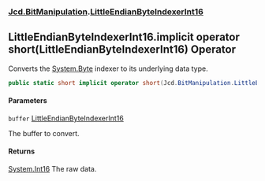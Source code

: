 ### [Jcd.BitManipulation](Jcd.BitManipulation.md 'Jcd.BitManipulation').[LittleEndianByteIndexerInt16](Jcd.BitManipulation.LittleEndianByteIndexerInt16.md 'Jcd.BitManipulation.LittleEndianByteIndexerInt16')

## LittleEndianByteIndexerInt16.implicit operator short(LittleEndianByteIndexerInt16) Operator

Converts the [System.Byte](https://docs.microsoft.com/en-us/dotnet/api/System.Byte 'System.Byte') indexer to its underlying data type.

```csharp
public static short implicit operator short(Jcd.BitManipulation.LittleEndianByteIndexerInt16 buffer);
```
#### Parameters

<a name='Jcd.BitManipulation.LittleEndianByteIndexerInt16.op_Implicitshort(Jcd.BitManipulation.LittleEndianByteIndexerInt16).buffer'></a>

`buffer` [LittleEndianByteIndexerInt16](Jcd.BitManipulation.LittleEndianByteIndexerInt16.md 'Jcd.BitManipulation.LittleEndianByteIndexerInt16')

The buffer to convert.

#### Returns
[System.Int16](https://docs.microsoft.com/en-us/dotnet/api/System.Int16 'System.Int16')
The raw data.